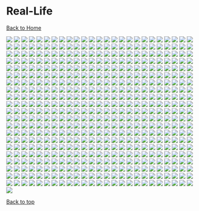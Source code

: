 # Real-Life

[Back to Home](https://github.com/RickyFoots/Wallpapers/tree/main)

</h1>

<img src="https://github.com/RickyFoots/Wallpapers/blob/main/Collection/Real Life/0003adef2077d0934e691e48482106df.jpg">

<img src="https://github.com/RickyFoots/Wallpapers/blob/main/Collection/Real Life/0047.jpg">

<img src="https://github.com/RickyFoots/Wallpapers/blob/main/Collection/Real Life/0054.jpg">

<img src="https://github.com/RickyFoots/Wallpapers/blob/main/Collection/Real Life/0e3625e5d5bde6b6121d4fde3965296f.jpg">

<img src="https://github.com/RickyFoots/Wallpapers/blob/main/Collection/Real Life/15.png">

<img src="https://github.com/RickyFoots/Wallpapers/blob/main/Collection/Real Life/1574706824146.jpg">

<img src="https://github.com/RickyFoots/Wallpapers/blob/main/Collection/Real Life/1645122906849.jpg">

<img src="https://github.com/RickyFoots/Wallpapers/blob/main/Collection/Real Life/1657806675179.jpg">

<img src="https://github.com/RickyFoots/Wallpapers/blob/main/Collection/Real Life/1661966120231932.jpg">

<img src="https://github.com/RickyFoots/Wallpapers/blob/main/Collection/Real Life/1683408835959986.jpg">

<img src="https://github.com/RickyFoots/Wallpapers/blob/main/Collection/Real Life/1684816030898805.jpg">

<img src="https://github.com/RickyFoots/Wallpapers/blob/main/Collection/Real Life/175fe5597b12c33ba7c9864404772bbd.jpg">

<img src="https://github.com/RickyFoots/Wallpapers/blob/main/Collection/Real Life/1H.jpg">

<img src="https://github.com/RickyFoots/Wallpapers/blob/main/Collection/Real Life/1jznxzg7jaw81.jpg">

<img src="https://github.com/RickyFoots/Wallpapers/blob/main/Collection/Real Life/2 - DEl93OU.jpg">

<img src="https://github.com/RickyFoots/Wallpapers/blob/main/Collection/Real Life/2.jpg">

<img src="https://github.com/RickyFoots/Wallpapers/blob/main/Collection/Real Life/20220519_140541.jpg">

<img src="https://github.com/RickyFoots/Wallpapers/blob/main/Collection/Real Life/2023-03-07_00.png">

<img src="https://github.com/RickyFoots/Wallpapers/blob/main/Collection/Real Life/20230511_1827_Photography (1).jpg">

<img src="https://github.com/RickyFoots/Wallpapers/blob/main/Collection/Real Life/20230511_1827_Photography (2).jpg">

<img src="https://github.com/RickyFoots/Wallpapers/blob/main/Collection/Real Life/20230511_1827_Photography.jpg">

<img src="https://github.com/RickyFoots/Wallpapers/blob/main/Collection/Real Life/27r8pdbrev0a1.png">

<img src="https://github.com/RickyFoots/Wallpapers/blob/main/Collection/Real Life/2911555.png">

<img src="https://github.com/RickyFoots/Wallpapers/blob/main/Collection/Real Life/29222227855_51f0ee1091_k.jpg">

<img src="https://github.com/RickyFoots/Wallpapers/blob/main/Collection/Real Life/3 - DhGgOp7.jpg">

<img src="https://github.com/RickyFoots/Wallpapers/blob/main/Collection/Real Life/3.jpg">

<img src="https://github.com/RickyFoots/Wallpapers/blob/main/Collection/Real Life/3096067.jpg">

<img src="https://github.com/RickyFoots/Wallpapers/blob/main/Collection/Real Life/4 - b24Q8oE.jpg">

<img src="https://github.com/RickyFoots/Wallpapers/blob/main/Collection/Real Life/4.jpg">

<img src="https://github.com/RickyFoots/Wallpapers/blob/main/Collection/Real Life/5 - uCrGTLP.jpg">

<img src="https://github.com/RickyFoots/Wallpapers/blob/main/Collection/Real Life/5.jpg">

<img src="https://github.com/RickyFoots/Wallpapers/blob/main/Collection/Real Life/6 - Y7rYZHm.jpg">

<img src="https://github.com/RickyFoots/Wallpapers/blob/main/Collection/Real Life/6.jpg">

<img src="https://github.com/RickyFoots/Wallpapers/blob/main/Collection/Real Life/651c1a6.jpg">

<img src="https://github.com/RickyFoots/Wallpapers/blob/main/Collection/Real Life/7 - uieCiSk.jpg">

<img src="https://github.com/RickyFoots/Wallpapers/blob/main/Collection/Real Life/79e2636d1d332ab50d4316ce31d7df4b.jpg">

<img src="https://github.com/RickyFoots/Wallpapers/blob/main/Collection/Real Life/85cd66f9f22aa437d1cbed98f661d0cc.jpg">

<img src="https://github.com/RickyFoots/Wallpapers/blob/main/Collection/Real Life/9 - Ua3eIkp.jpg">

<img src="https://github.com/RickyFoots/Wallpapers/blob/main/Collection/Real Life/91bafa0.jpg">

<img src="https://github.com/RickyFoots/Wallpapers/blob/main/Collection/Real Life/94SjZ0A.jpeg">

<img src="https://github.com/RickyFoots/Wallpapers/blob/main/Collection/Real Life/97h72d081th81.jpg">

<img src="https://github.com/RickyFoots/Wallpapers/blob/main/Collection/Real Life/BloomingTreeFlowers.jpg">

<img src="https://github.com/RickyFoots/Wallpapers/blob/main/Collection/Real Life/BrooklynBridge.jpg">

<img src="https://github.com/RickyFoots/Wallpapers/blob/main/Collection/Real Life/Cold Red22123_rectangle.jpg">

<img src="https://github.com/RickyFoots/Wallpapers/blob/main/Collection/Real Life/D9xlw7UxTBqQw5sLf8cJ_reef insp-72.jpg">

<img src="https://github.com/RickyFoots/Wallpapers/blob/main/Collection/Real Life/Deer.jpg">

<img src="https://github.com/RickyFoots/Wallpapers/blob/main/Collection/Real Life/FFW5bbwaAAYexpT.png">

<img src="https://github.com/RickyFoots/Wallpapers/blob/main/Collection/Real Life/FFW5bbwaIAEOtCp.png">

<img src="https://github.com/RickyFoots/Wallpapers/blob/main/Collection/Real Life/Fall Wallpaper Black And White.jpg">

<img src="https://github.com/RickyFoots/Wallpapers/blob/main/Collection/Real Life/Get8WQn.jpeg">

<img src="https://github.com/RickyFoots/Wallpapers/blob/main/Collection/Real Life/GloomyWoods.jpg">

<img src="https://github.com/RickyFoots/Wallpapers/blob/main/Collection/Real Life/GoldenGate.jpg">

<img src="https://github.com/RickyFoots/Wallpapers/blob/main/Collection/Real Life/GreenStreets.jpg">

<img src="https://github.com/RickyFoots/Wallpapers/blob/main/Collection/Real Life/Green_Energy.jpg">

<img src="https://github.com/RickyFoots/Wallpapers/blob/main/Collection/Real Life/IMG_1884.jpg">

<img src="https://github.com/RickyFoots/Wallpapers/blob/main/Collection/Real Life/IMG_20210318_132240.jpg">

<img src="https://github.com/RickyFoots/Wallpapers/blob/main/Collection/Real Life/IMG_20221019_063833_394.jpg">

<img src="https://github.com/RickyFoots/Wallpapers/blob/main/Collection/Real Life/ImperialFlowers.jpg">

<img src="https://github.com/RickyFoots/Wallpapers/blob/main/Collection/Real Life/JapaneseStreetView.jpg">

<img src="https://github.com/RickyFoots/Wallpapers/blob/main/Collection/Real Life/Lnka4.jpg">

<img src="https://github.com/RickyFoots/Wallpapers/blob/main/Collection/Real Life/MacroOnBlue.jpg">

<img src="https://github.com/RickyFoots/Wallpapers/blob/main/Collection/Real Life/Midmorning Stadium.jpg">

<img src="https://github.com/RickyFoots/Wallpapers/blob/main/Collection/Real Life/MoarBeach.jpg">

<img src="https://github.com/RickyFoots/Wallpapers/blob/main/Collection/Real Life/MountainDark.jpg">

<img src="https://github.com/RickyFoots/Wallpapers/blob/main/Collection/Real Life/NewYork.jpg">

<img src="https://github.com/RickyFoots/Wallpapers/blob/main/Collection/Real Life/New_York.jpg">

<img src="https://github.com/RickyFoots/Wallpapers/blob/main/Collection/Real Life/Spring.jpg">

<img src="https://github.com/RickyFoots/Wallpapers/blob/main/Collection/Real Life/Sprouting_Leaves.jpg">

<img src="https://github.com/RickyFoots/Wallpapers/blob/main/Collection/Real Life/Stones.jpg">

<img src="https://github.com/RickyFoots/Wallpapers/blob/main/Collection/Real Life/WarmCityscape.png">

<img src="https://github.com/RickyFoots/Wallpapers/blob/main/Collection/Real Life/Widgets_pt._1_1.png">

<img src="https://github.com/RickyFoots/Wallpapers/blob/main/Collection/Real Life/Xero1.jpg">

<img src="https://github.com/RickyFoots/Wallpapers/blob/main/Collection/Real Life/a.jpg">

<img src="https://github.com/RickyFoots/Wallpapers/blob/main/Collection/Real Life/a3beskyzmbr81.jpeg">

<img src="https://github.com/RickyFoots/Wallpapers/blob/main/Collection/Real Life/a6b280e04110f46b282e81d442c83620.jpg">

<img src="https://github.com/RickyFoots/Wallpapers/blob/main/Collection/Real Life/aaron-alvarado-OZSNnAU5RPk-unsplash.jpg">

<img src="https://github.com/RickyFoots/Wallpapers/blob/main/Collection/Real Life/adrian-regeci-LR5-H-gLAhE-unsplash.jpg">

<img src="https://github.com/RickyFoots/Wallpapers/blob/main/Collection/Real Life/aesthetic-moon-wallpaper-desktop.jpg">

<img src="https://github.com/RickyFoots/Wallpapers/blob/main/Collection/Real Life/ales-krivec-3sBnJqI8LXo-unsplash.jpg">

<img src="https://github.com/RickyFoots/Wallpapers/blob/main/Collection/Real Life/alex-bierwagen-Uuz7yti7SQA-unsplash.jpg">

<img src="https://github.com/RickyFoots/Wallpapers/blob/main/Collection/Real Life/alex-blajan-Yeg0Od9_69I-unsplash.jpg">

<img src="https://github.com/RickyFoots/Wallpapers/blob/main/Collection/Real Life/alexander-montes-Qv79akqGQt0-unsplash.jpg">

<img src="https://github.com/RickyFoots/Wallpapers/blob/main/Collection/Real Life/alexander-montes-Uj-_XNXk210-unsplash.jpg">

<img src="https://github.com/RickyFoots/Wallpapers/blob/main/Collection/Real Life/alexander-shatov-PHH_0uw9-Qw-unsplash.jpg">

<img src="https://github.com/RickyFoots/Wallpapers/blob/main/Collection/Real Life/ameen-fahmy-mXpTl4jNKiA-unsplash.jpg">

<img src="https://github.com/RickyFoots/Wallpapers/blob/main/Collection/Real Life/andrea-ferrario-3BfFa7rwqwM-unsplash.jpg">

<img src="https://github.com/RickyFoots/Wallpapers/blob/main/Collection/Real Life/andrea-tummons-1wrjYqLqn8c-unsplash.jpg">

<img src="https://github.com/RickyFoots/Wallpapers/blob/main/Collection/Real Life/andrea-tummons-oPW-njJj1oM-unsplash.jpg">

<img src="https://github.com/RickyFoots/Wallpapers/blob/main/Collection/Real Life/andrew-schultz-EAlbsTo6nuQ-unsplash.jpg">

<img src="https://github.com/RickyFoots/Wallpapers/blob/main/Collection/Real Life/andrey-konstantinov-drir5tDCWF4-unsplash.jpg">

<img src="https://github.com/RickyFoots/Wallpapers/blob/main/Collection/Real Life/anita-austvika-79pflgKIXhE-unsplash.jpg">

<img src="https://github.com/RickyFoots/Wallpapers/blob/main/Collection/Real Life/anna-kovalova-OEyw-6ZDR-U-unsplash.jpg">

<img src="https://github.com/RickyFoots/Wallpapers/blob/main/Collection/Real Life/annie-spratt-5KNecHxjTnI-unsplash.jpg">

<img src="https://github.com/RickyFoots/Wallpapers/blob/main/Collection/Real Life/annie-spratt-J4gm_1GKfAA-unsplash.jpg">

<img src="https://github.com/RickyFoots/Wallpapers/blob/main/Collection/Real Life/annie-spratt-KQ6sO8m1ZDE-unsplash.jpg">

<img src="https://github.com/RickyFoots/Wallpapers/blob/main/Collection/Real Life/annie-spratt-RULfLQOf5xU-unsplash.jpg">

<img src="https://github.com/RickyFoots/Wallpapers/blob/main/Collection/Real Life/annie-spratt-V5bwp9IJrCI-unsplash.jpg">

<img src="https://github.com/RickyFoots/Wallpapers/blob/main/Collection/Real Life/annie-spratt-X93dIa5APEI-unsplash.jpg">

<img src="https://github.com/RickyFoots/Wallpapers/blob/main/Collection/Real Life/annie-spratt-c4zairjiKSs-unsplash.jpg">

<img src="https://github.com/RickyFoots/Wallpapers/blob/main/Collection/Real Life/annie-spratt-gBj3ALJ2uUE-unsplash.jpg">

<img src="https://github.com/RickyFoots/Wallpapers/blob/main/Collection/Real Life/annie-spratt-hEDwwsfES2w-unsplash.jpg">

<img src="https://github.com/RickyFoots/Wallpapers/blob/main/Collection/Real Life/annie-spratt-r9eIL7jtenc-unsplash.jpg">

<img src="https://github.com/RickyFoots/Wallpapers/blob/main/Collection/Real Life/annie-spratt-tODXQIEAh9M-unsplash.jpg">

<img src="https://github.com/RickyFoots/Wallpapers/blob/main/Collection/Real Life/annie-spratt-x8R2oSWZRSE-unsplash.jpg">

<img src="https://github.com/RickyFoots/Wallpapers/blob/main/Collection/Real Life/architecture-upwards.jpg">

<img src="https://github.com/RickyFoots/Wallpapers/blob/main/Collection/Real Life/archlabs.jpg">

<img src="https://github.com/RickyFoots/Wallpapers/blob/main/Collection/Real Life/ashwini-chaudhary-monty-RyxqtBCH7NU-unsplash.jpg">

<img src="https://github.com/RickyFoots/Wallpapers/blob/main/Collection/Real Life/ashwini-chaudhary-monty-dAvJGJ54g5s-unsplash.jpg">

<img src="https://github.com/RickyFoots/Wallpapers/blob/main/Collection/Real Life/atanas-tsvetkov-9UZAgReiE0Y-unsplash.jpg">

<img src="https://github.com/RickyFoots/Wallpapers/blob/main/Collection/Real Life/b9ecf7d2ca5e96a5b63cfaacd54fa3d6.jpg">

<img src="https://github.com/RickyFoots/Wallpapers/blob/main/Collection/Real Life/background-flower.png">

<img src="https://github.com/RickyFoots/Wallpapers/blob/main/Collection/Real Life/bady-abbas-XAkPN7aEGJM-unsplash.jpg">

<img src="https://github.com/RickyFoots/Wallpapers/blob/main/Collection/Real Life/basil-lade-tDwc_wK57Pk-unsplash.jpg">

<img src="https://github.com/RickyFoots/Wallpapers/blob/main/Collection/Real Life/bat-swarm.jpg">

<img src="https://github.com/RickyFoots/Wallpapers/blob/main/Collection/Real Life/beach-seagul.jpg">

<img src="https://github.com/RickyFoots/Wallpapers/blob/main/Collection/Real Life/beach.jpg">

<img src="https://github.com/RickyFoots/Wallpapers/blob/main/Collection/Real Life/beach_landscape.png">

<img src="https://github.com/RickyFoots/Wallpapers/blob/main/Collection/Real Life/berries.jpg">

<img src="https://github.com/RickyFoots/Wallpapers/blob/main/Collection/Real Life/bike-in-eurpoe.jpg">

<img src="https://github.com/RickyFoots/Wallpapers/blob/main/Collection/Real Life/black_and_white_hill_julia_craice.jpg">

<img src="https://github.com/RickyFoots/Wallpapers/blob/main/Collection/Real Life/black_mountain_ivana_cajina.jpg">

<img src="https://github.com/RickyFoots/Wallpapers/blob/main/Collection/Real Life/blake-verdoorn-NXciM5wByZg-unsplash.jpg">

<img src="https://github.com/RickyFoots/Wallpapers/blob/main/Collection/Real Life/blue-river.png">

<img src="https://github.com/RickyFoots/Wallpapers/blob/main/Collection/Real Life/bluemtn_01_d.jpg">

<img src="https://github.com/RickyFoots/Wallpapers/blob/main/Collection/Real Life/boats_nyhavn_denmark_john_towner.jpg">

<img src="https://github.com/RickyFoots/Wallpapers/blob/main/Collection/Real Life/boris-m-UAzycY5r2-c-unsplash.jpg">

<img src="https://github.com/RickyFoots/Wallpapers/blob/main/Collection/Real Life/bottomless.jpg">

<img src="https://github.com/RickyFoots/Wallpapers/blob/main/Collection/Real Life/bouquet.jpg">

<img src="https://github.com/RickyFoots/Wallpapers/blob/main/Collection/Real Life/brian-patrick-tagalog-_8hGFBxWD0A-unsplash.jpg">

<img src="https://github.com/RickyFoots/Wallpapers/blob/main/Collection/Real Life/bridge_stream_cascade_384024_3840x2160.jpg">

<img src="https://github.com/RickyFoots/Wallpapers/blob/main/Collection/Real Life/buildings_terrance_raper.jpg">

<img src="https://github.com/RickyFoots/Wallpapers/blob/main/Collection/Real Life/bulbs.jpg">

<img src="https://github.com/RickyFoots/Wallpapers/blob/main/Collection/Real Life/burnt-clouds.png">

<img src="https://github.com/RickyFoots/Wallpapers/blob/main/Collection/Real Life/c994e791fff1d842f0090d57ce927b24.jpg">

<img src="https://github.com/RickyFoots/Wallpapers/blob/main/Collection/Real Life/cameron-foth-xU5Sr5Vs6ak-unsplash.jpg">

<img src="https://github.com/RickyFoots/Wallpapers/blob/main/Collection/Real Life/camille-orgel-LFUENr5bh1A-unsplash.jpg">

<img src="https://github.com/RickyFoots/Wallpapers/blob/main/Collection/Real Life/canazei_granite_ridges.jpg">

<img src="https://github.com/RickyFoots/Wallpapers/blob/main/Collection/Real Life/canyon.png">

<img src="https://github.com/RickyFoots/Wallpapers/blob/main/Collection/Real Life/carmine-de-fazio-3ytjETpQMNY-unsplash.jpg">

<img src="https://github.com/RickyFoots/Wallpapers/blob/main/Collection/Real Life/cascading-fog.jpg">

<img src="https://github.com/RickyFoots/Wallpapers/blob/main/Collection/Real Life/caseen-kyle-registos-JOTO7YjLiO0-unsplash.jpg">

<img src="https://github.com/RickyFoots/Wallpapers/blob/main/Collection/Real Life/castle-perspective.png">

<img src="https://github.com/RickyFoots/Wallpapers/blob/main/Collection/Real Life/cat-in-box.jpg">

<img src="https://github.com/RickyFoots/Wallpapers/blob/main/Collection/Real Life/catalin-sandru-Amn5SmeO-uA-unsplash.jpg">

<img src="https://github.com/RickyFoots/Wallpapers/blob/main/Collection/Real Life/cesira-alvarado-SsgCQtKs8lY-unsplash.jpg">

<img src="https://github.com/RickyFoots/Wallpapers/blob/main/Collection/Real Life/checkered-building.jpg">

<img src="https://github.com/RickyFoots/Wallpapers/blob/main/Collection/Real Life/cherry-blossom-white.jpg">

<img src="https://github.com/RickyFoots/Wallpapers/blob/main/Collection/Real Life/cherry-blue.jpg">

<img src="https://github.com/RickyFoots/Wallpapers/blob/main/Collection/Real Life/city-at-night.jpg">

<img src="https://github.com/RickyFoots/Wallpapers/blob/main/Collection/Real Life/city.jpg">

<img src="https://github.com/RickyFoots/Wallpapers/blob/main/Collection/Real Life/city_rocks_mountains_134667_1920x1080.jpg">

<img src="https://github.com/RickyFoots/Wallpapers/blob/main/Collection/Real Life/city_scape.jpg">

<img src="https://github.com/RickyFoots/Wallpapers/blob/main/Collection/Real Life/citylights.jpg">

<img src="https://github.com/RickyFoots/Wallpapers/blob/main/Collection/Real Life/claire-brear-3KNUXqMgr4c-unsplash.jpg">

<img src="https://github.com/RickyFoots/Wallpapers/blob/main/Collection/Real Life/clay-banks-0hG9jeO74-w-unsplash.jpg">

<img src="https://github.com/RickyFoots/Wallpapers/blob/main/Collection/Real Life/clay-banks-u27Rrbs9Dwc-unsplash.jpg">

<img src="https://github.com/RickyFoots/Wallpapers/blob/main/Collection/Real Life/cliffside.png">

<img src="https://github.com/RickyFoots/Wallpapers/blob/main/Collection/Real Life/cloudy.jpg">

<img src="https://github.com/RickyFoots/Wallpapers/blob/main/Collection/Real Life/cody-gallo-yRQ-7fCJgWI-unsplash.jpg">

<img src="https://github.com/RickyFoots/Wallpapers/blob/main/Collection/Real Life/colin-cypher-2DvgHY6Dros-unsplash.jpg">

<img src="https://github.com/RickyFoots/Wallpapers/blob/main/Collection/Real Life/colourful-place.jpg">

<img src="https://github.com/RickyFoots/Wallpapers/blob/main/Collection/Real Life/cotton-candy-clouds.jpg">

<img src="https://github.com/RickyFoots/Wallpapers/blob/main/Collection/Real Life/d8342a979229ba44152b47cce59ccda4.jpg">

<img src="https://github.com/RickyFoots/Wallpapers/blob/main/Collection/Real Life/daisy2.jpg">

<img src="https://github.com/RickyFoots/Wallpapers/blob/main/Collection/Real Life/daniel-plan-Vw6PwmjrtiE-unsplash.jpg">

<img src="https://github.com/RickyFoots/Wallpapers/blob/main/Collection/Real Life/daniel-svoboda-Oru9FY1X7eg-unsplash.jpg">

<img src="https://github.com/RickyFoots/Wallpapers/blob/main/Collection/Real Life/dark-city.png">

<img src="https://github.com/RickyFoots/Wallpapers/blob/main/Collection/Real Life/dark-muted-bush-green-pastel.jpg">

<img src="https://github.com/RickyFoots/Wallpapers/blob/main/Collection/Real Life/dark-wall-empty-room-with-plants-floor-3d-rendering.jpg">

<img src="https://github.com/RickyFoots/Wallpapers/blob/main/Collection/Real Life/dawid-zawila-duADlJvRI7Y-unsplash.jpg">

<img src="https://github.com/RickyFoots/Wallpapers/blob/main/Collection/Real Life/death_valley_jeremy_bishop.jpg">

<img src="https://github.com/RickyFoots/Wallpapers/blob/main/Collection/Real Life/denny-muller-zgrakjjOfGk-unsplash.jpg">

<img src="https://github.com/RickyFoots/Wallpapers/blob/main/Collection/Real Life/derek-story-arxL6nIJ7_A-unsplash.jpg">

<img src="https://github.com/RickyFoots/Wallpapers/blob/main/Collection/Real Life/dorian-przystalski-UDy3uvI5DaI-unsplash.jpg">

<img src="https://github.com/RickyFoots/Wallpapers/blob/main/Collection/Real Life/download.png">

<img src="https://github.com/RickyFoots/Wallpapers/blob/main/Collection/Real Life/download_1.png">

<img src="https://github.com/RickyFoots/Wallpapers/blob/main/Collection/Real Life/emma-steinhobel-uYyK5wQwvS8-unsplash.jpg">

<img src="https://github.com/RickyFoots/Wallpapers/blob/main/Collection/Real Life/empty-living-room-with-blue-sofa-plants-table-empty-white-wall-background-3d-rendering.jpg">

<img src="https://github.com/RickyFoots/Wallpapers/blob/main/Collection/Real Life/emre-EfyQXFzu8Nw-unsplash.jpg">

<img src="https://github.com/RickyFoots/Wallpapers/blob/main/Collection/Real Life/english-taxi.jpg">

<img src="https://github.com/RickyFoots/Wallpapers/blob/main/Collection/Real Life/eos-mimo.jpg">

<img src="https://github.com/RickyFoots/Wallpapers/blob/main/Collection/Real Life/erwan-hesry-1bnBaJ3iBTg-unsplash.jpg">

<img src="https://github.com/RickyFoots/Wallpapers/blob/main/Collection/Real Life/erwan-hesry-3YG0XUoK9Hg-unsplash.jpg">

<img src="https://github.com/RickyFoots/Wallpapers/blob/main/Collection/Real Life/erwan-hesry-KjKrSyvQuBE-unsplash.jpg">

<img src="https://github.com/RickyFoots/Wallpapers/blob/main/Collection/Real Life/erwan-hesry-SeT4jO19Y6E-unsplash.jpg">

<img src="https://github.com/RickyFoots/Wallpapers/blob/main/Collection/Real Life/erwan-hesry-WIdhyut3bp4-unsplash.jpg">

<img src="https://github.com/RickyFoots/Wallpapers/blob/main/Collection/Real Life/erwan-hesry-a8BgHxXpFpI-unsplash.jpg">

<img src="https://github.com/RickyFoots/Wallpapers/blob/main/Collection/Real Life/erwan-hesry-aCtpKD75QIY-unsplash.jpg">

<img src="https://github.com/RickyFoots/Wallpapers/blob/main/Collection/Real Life/erwan-hesry-g7xx-luCBdA-unsplash.jpg">

<img src="https://github.com/RickyFoots/Wallpapers/blob/main/Collection/Real Life/evening-sky.png">

<img src="https://github.com/RickyFoots/Wallpapers/blob/main/Collection/Real Life/everforest-fog-2.jpg">

<img src="https://github.com/RickyFoots/Wallpapers/blob/main/Collection/Real Life/everforest_mountain_range.jpeg">

<img src="https://github.com/RickyFoots/Wallpapers/blob/main/Collection/Real Life/extra-10.png">

<img src="https://github.com/RickyFoots/Wallpapers/blob/main/Collection/Real Life/extra-11.jpg">

<img src="https://github.com/RickyFoots/Wallpapers/blob/main/Collection/Real Life/extra-12.jpg">

<img src="https://github.com/RickyFoots/Wallpapers/blob/main/Collection/Real Life/f61e94638101b3a1c6725be188e7a737.jpg">

<img src="https://github.com/RickyFoots/Wallpapers/blob/main/Collection/Real Life/fRnEbnc.jpeg">

<img src="https://github.com/RickyFoots/Wallpapers/blob/main/Collection/Real Life/fabrizio-conti-T6OZ_Mf1fHQ-unsplash.jpg">

<img src="https://github.com/RickyFoots/Wallpapers/blob/main/Collection/Real Life/fabrizio-conti.jpg">

<img src="https://github.com/RickyFoots/Wallpapers/blob/main/Collection/Real Life/faded-mountains.jpg">

<img src="https://github.com/RickyFoots/Wallpapers/blob/main/Collection/Real Life/federico-di-dio-photography-EiFLZuM2Quw-unsplash.jpg">

<img src="https://github.com/RickyFoots/Wallpapers/blob/main/Collection/Real Life/flamingo_birds_pond.jpg">

<img src="https://github.com/RickyFoots/Wallpapers/blob/main/Collection/Real Life/florian-olivo-61R7g-mXxiM-unsplash.jpg">

<img src="https://github.com/RickyFoots/Wallpapers/blob/main/Collection/Real Life/florian-olivo-EIlYEtih0v8-unsplash.jpg">

<img src="https://github.com/RickyFoots/Wallpapers/blob/main/Collection/Real Life/florian-olivo-Xdtsflkdi0M-unsplash.jpg">

<img src="https://github.com/RickyFoots/Wallpapers/blob/main/Collection/Real Life/florian-olivo-s-nQETq05bE-unsplash.jpg">

<img src="https://github.com/RickyFoots/Wallpapers/blob/main/Collection/Real Life/flower-plant-petal.jpg">

<img src="https://github.com/RickyFoots/Wallpapers/blob/main/Collection/Real Life/flowerarc.jpg">

<img src="https://github.com/RickyFoots/Wallpapers/blob/main/Collection/Real Life/flowers-on-pond.png">

<img src="https://github.com/RickyFoots/Wallpapers/blob/main/Collection/Real Life/flowers.jpg">

<img src="https://github.com/RickyFoots/Wallpapers/blob/main/Collection/Real Life/fog-forest-2.jpg">

<img src="https://github.com/RickyFoots/Wallpapers/blob/main/Collection/Real Life/fog-forest.png">

<img src="https://github.com/RickyFoots/Wallpapers/blob/main/Collection/Real Life/fog-sea.jpg">

<img src="https://github.com/RickyFoots/Wallpapers/blob/main/Collection/Real Life/fog_on_mountain.jpg">

<img src="https://github.com/RickyFoots/Wallpapers/blob/main/Collection/Real Life/fog_yosemite_valley_john_towner.jpg">

<img src="https://github.com/RickyFoots/Wallpapers/blob/main/Collection/Real Life/foggy-forest-01-everforest.jpg">

<img src="https://github.com/RickyFoots/Wallpapers/blob/main/Collection/Real Life/forest-moss.jpg">

<img src="https://github.com/RickyFoots/Wallpapers/blob/main/Collection/Real Life/forest-river-misty.jpg">

<img src="https://github.com/RickyFoots/Wallpapers/blob/main/Collection/Real Life/forest-under-clouds-1287075.jpg">

<img src="https://github.com/RickyFoots/Wallpapers/blob/main/Collection/Real Life/forest-valley-mountains.png">

<img src="https://github.com/RickyFoots/Wallpapers/blob/main/Collection/Real Life/forrest-cavale-qfmd9bu7IgA-unsplash.jpg">

<img src="https://github.com/RickyFoots/Wallpapers/blob/main/Collection/Real Life/fr4zfpfi0vc91.jpg">

<img src="https://github.com/RickyFoots/Wallpapers/blob/main/Collection/Real Life/frances-gunn-8BmNurlVR6M-unsplash.jpg">

<img src="https://github.com/RickyFoots/Wallpapers/blob/main/Collection/Real Life/francisco-moreno-Yp8s2MLTGJE-unsplash.jpg">

<img src="https://github.com/RickyFoots/Wallpapers/blob/main/Collection/Real Life/frozen-waterfall.jpg">

<img src="https://github.com/RickyFoots/Wallpapers/blob/main/Collection/Real Life/gas-station-dream.jpg">

<img src="https://github.com/RickyFoots/Wallpapers/blob/main/Collection/Real Life/gilberto-olimpio-Hfh8viYL9kA-unsplash.jpg">

<img src="https://github.com/RickyFoots/Wallpapers/blob/main/Collection/Real Life/giuseppe-doto-mFK2hnYFvVQ-unsplash.jpg">

<img src="https://github.com/RickyFoots/Wallpapers/blob/main/Collection/Real Life/glacier_kilimanjaro_hu_chen.jpg">

<img src="https://github.com/RickyFoots/Wallpapers/blob/main/Collection/Real Life/golden-gorge.jpg">

<img src="https://github.com/RickyFoots/Wallpapers/blob/main/Collection/Real Life/goofyplants.png">

<img src="https://github.com/RickyFoots/Wallpapers/blob/main/Collection/Real Life/gray-horizon.jpg">

<img src="https://github.com/RickyFoots/Wallpapers/blob/main/Collection/Real Life/gruvbord.jpg">

<img src="https://github.com/RickyFoots/Wallpapers/blob/main/Collection/Real Life/gruvbox-overgrowth.jpg">

<img src="https://github.com/RickyFoots/Wallpapers/blob/main/Collection/Real Life/h9xl47mbld851.png">

<img src="https://github.com/RickyFoots/Wallpapers/blob/main/Collection/Real Life/half_dome_yosemite_national_park_elle_zhu.jpg">

<img src="https://github.com/RickyFoots/Wallpapers/blob/main/Collection/Real Life/harry-singh-qBaZ0nmS2zY-unsplash.jpg">

<img src="https://github.com/RickyFoots/Wallpapers/blob/main/Collection/Real Life/home-in-the-woods.jpg">

<img src="https://github.com/RickyFoots/Wallpapers/blob/main/Collection/Real Life/house-in-forest.png">

<img src="https://github.com/RickyFoots/Wallpapers/blob/main/Collection/Real Life/house.jpg">

<img src="https://github.com/RickyFoots/Wallpapers/blob/main/Collection/Real Life/hunter-so-aPSa8EXX6L8-unsplash.jpg">

<img src="https://github.com/RickyFoots/Wallpapers/blob/main/Collection/Real Life/huskvarna-sweden.jpg">

<img src="https://github.com/RickyFoots/Wallpapers/blob/main/Collection/Real Life/ian-valerio-pPlJrcLvPvw-unsplash.jpg">

<img src="https://github.com/RickyFoots/Wallpapers/blob/main/Collection/Real Life/ice.jpg">

<img src="https://github.com/RickyFoots/Wallpapers/blob/main/Collection/Real Life/ign_blue.png">

<img src="https://github.com/RickyFoots/Wallpapers/blob/main/Collection/Real Life/ign_car.png">

<img src="https://github.com/RickyFoots/Wallpapers/blob/main/Collection/Real Life/ign_daisy2.png">

<img src="https://github.com/RickyFoots/Wallpapers/blob/main/Collection/Real Life/ign_roses.png">

<img src="https://github.com/RickyFoots/Wallpapers/blob/main/Collection/Real Life/inga-shcheglova-CIZvO8VpGFo-unsplash.jpg">

<img src="https://github.com/RickyFoots/Wallpapers/blob/main/Collection/Real Life/irina-iriser.png">

<img src="https://github.com/RickyFoots/Wallpapers/blob/main/Collection/Real Life/ix4i6vjcsok91.png">

<img src="https://github.com/RickyFoots/Wallpapers/blob/main/Collection/Real Life/jake-nebov-oTPtkma3bjw-unsplash.jpg">

<img src="https://github.com/RickyFoots/Wallpapers/blob/main/Collection/Real Life/james-lee-gXrjjUlILAY-unsplash.jpg">

<img src="https://github.com/RickyFoots/Wallpapers/blob/main/Collection/Real Life/janmayen2.jpg">

<img src="https://github.com/RickyFoots/Wallpapers/blob/main/Collection/Real Life/jennifer-chen-444045.jpg">

<img src="https://github.com/RickyFoots/Wallpapers/blob/main/Collection/Real Life/jessi-pena-bXD1LRIDKYQ-unsplash.jpg">

<img src="https://github.com/RickyFoots/Wallpapers/blob/main/Collection/Real Life/jez-timms-7bVMdNYzH_8-unsplash.jpg">

<img src="https://github.com/RickyFoots/Wallpapers/blob/main/Collection/Real Life/joey-huang-VzIKITZA-N0-unsplash.jpg">

<img src="https://github.com/RickyFoots/Wallpapers/blob/main/Collection/Real Life/jose-murillo-7x4dOkulU9E-unsplash.jpg">

<img src="https://github.com/RickyFoots/Wallpapers/blob/main/Collection/Real Life/joshua_tree_california_alex_kramar.jpg">

<img src="https://github.com/RickyFoots/Wallpapers/blob/main/Collection/Real Life/jungle_setting.jpg">

<img src="https://github.com/RickyFoots/Wallpapers/blob/main/Collection/Real Life/k7epw1.jpg">

<img src="https://github.com/RickyFoots/Wallpapers/blob/main/Collection/Real Life/kal-visuals-a-G0Ma--qbc-unsplash.jpg">

<img src="https://github.com/RickyFoots/Wallpapers/blob/main/Collection/Real Life/kal-visuals-bzfxu1sIlPc-unsplash.jpg">

<img src="https://github.com/RickyFoots/Wallpapers/blob/main/Collection/Real Life/karina-skrypnik--EQ8L9lY50A-unsplash.jpg">

<img src="https://github.com/RickyFoots/Wallpapers/blob/main/Collection/Real Life/karsten-wurth-7BjhtdogU3A-unsplash.jpg">

<img src="https://github.com/RickyFoots/Wallpapers/blob/main/Collection/Real Life/karsten-wurth-aZgDHvn6fK8-unsplash.jpg">

<img src="https://github.com/RickyFoots/Wallpapers/blob/main/Collection/Real Life/karsten-wurth-b_8eErngWm4-unsplash.jpg">

<img src="https://github.com/RickyFoots/Wallpapers/blob/main/Collection/Real Life/kevin-laminto-B2dBrvXZWfk-unsplash.jpg">

<img src="https://github.com/RickyFoots/Wallpapers/blob/main/Collection/Real Life/kevin-wolf-BJyjgEdNTPs-unsplash.jpg">

<img src="https://github.com/RickyFoots/Wallpapers/blob/main/Collection/Real Life/khusna-faiq-XcK3gINysWk-unsplash.jpg">

<img src="https://github.com/RickyFoots/Wallpapers/blob/main/Collection/Real Life/kien-do-uUVkzxDR1D0-unsplash.jpg">

<img src="https://github.com/RickyFoots/Wallpapers/blob/main/Collection/Real Life/klim-musalimov-5kjxC9SiwH8-unsplash.jpg">

<img src="https://github.com/RickyFoots/Wallpapers/blob/main/Collection/Real Life/klim-musalimov-QvEG1o0YmsA-unsplash.jpg">

<img src="https://github.com/RickyFoots/Wallpapers/blob/main/Collection/Real Life/kym-mackinnon-KrrVNx8R640-unsplash.jpg">

<img src="https://github.com/RickyFoots/Wallpapers/blob/main/Collection/Real Life/kyoto_streets.png">

<img src="https://github.com/RickyFoots/Wallpapers/blob/main/Collection/Real Life/lake.png">

<img src="https://github.com/RickyFoots/Wallpapers/blob/main/Collection/Real Life/lantern-woods.jpg">

<img src="https://github.com/RickyFoots/Wallpapers/blob/main/Collection/Real Life/latte-art-1.jpg">

<img src="https://github.com/RickyFoots/Wallpapers/blob/main/Collection/Real Life/latte-art-2.jpg">

<img src="https://github.com/RickyFoots/Wallpapers/blob/main/Collection/Real Life/lava_snow_cliff.jpg">

<img src="https://github.com/RickyFoots/Wallpapers/blob/main/Collection/Real Life/le-tan-xKxB_8qXDkk-unsplash.jpg">

<img src="https://github.com/RickyFoots/Wallpapers/blob/main/Collection/Real Life/leaves.jpg">

<img src="https://github.com/RickyFoots/Wallpapers/blob/main/Collection/Real Life/leif-niemczik-Gp8R_D5klig-unsplash.jpg">

<img src="https://github.com/RickyFoots/Wallpapers/blob/main/Collection/Real Life/light.jpg">

<img src="https://github.com/RickyFoots/Wallpapers/blob/main/Collection/Real Life/lightblack.png">

<img src="https://github.com/RickyFoots/Wallpapers/blob/main/Collection/Real Life/lkapnzfrvst81.jpg">

<img src="https://github.com/RickyFoots/Wallpapers/blob/main/Collection/Real Life/macaroons.jpg">

<img src="https://github.com/RickyFoots/Wallpapers/blob/main/Collection/Real Life/mahdi-bafande-0Pwzu3Fu0CU-unsplash.jpg">

<img src="https://github.com/RickyFoots/Wallpapers/blob/main/Collection/Real Life/malaya-sadler-AyLE8fGt9_k-unsplash.jpg">

<img src="https://github.com/RickyFoots/Wallpapers/blob/main/Collection/Real Life/marek-piwnicki-WiZOyYqzUss-unsplash.jpg">

<img src="https://github.com/RickyFoots/Wallpapers/blob/main/Collection/Real Life/marek-piwnicki-pRiUWB0YVeQ-unsplash.jpg">

<img src="https://github.com/RickyFoots/Wallpapers/blob/main/Collection/Real Life/marivi-pazos-4kX1uoAAohY-unsplash.jpg">

<img src="https://github.com/RickyFoots/Wallpapers/blob/main/Collection/Real Life/markus-spiske-XQZ76LwmTAE-unsplash.jpg">

<img src="https://github.com/RickyFoots/Wallpapers/blob/main/Collection/Real Life/matador_rocks.jpg">

<img src="https://github.com/RickyFoots/Wallpapers/blob/main/Collection/Real Life/matt-antonioli-LQvkqPoDvAc-unsplash.jpg">

<img src="https://github.com/RickyFoots/Wallpapers/blob/main/Collection/Real Life/maui.jpg">

<img src="https://github.com/RickyFoots/Wallpapers/blob/main/Collection/Real Life/mesa.png">

<img src="https://github.com/RickyFoots/Wallpapers/blob/main/Collection/Real Life/michael-benz-IgWNxx7paz4-unsplash.jpg">

<img src="https://github.com/RickyFoots/Wallpapers/blob/main/Collection/Real Life/michael-bomke-470306.jpg">

<img src="https://github.com/RickyFoots/Wallpapers/blob/main/Collection/Real Life/mist-mountain-1.jpg">

<img src="https://github.com/RickyFoots/Wallpapers/blob/main/Collection/Real Life/mist-mountain-2.png">

<img src="https://github.com/RickyFoots/Wallpapers/blob/main/Collection/Real Life/misty-mountain.jpg">

<img src="https://github.com/RickyFoots/Wallpapers/blob/main/Collection/Real Life/mock-up-living-room-interior-with-armchair-empty-dark-blue-wall-wall-background-3d-rendering.jpg">

<img src="https://github.com/RickyFoots/Wallpapers/blob/main/Collection/Real Life/mono-mountain.jpg">

<img src="https://github.com/RickyFoots/Wallpapers/blob/main/Collection/Real Life/monochrome-clouds.jpg">

<img src="https://github.com/RickyFoots/Wallpapers/blob/main/Collection/Real Life/monochrome-eye-character.png">

<img src="https://github.com/RickyFoots/Wallpapers/blob/main/Collection/Real Life/monochrome-mountain-cloud-moon.jpg">

<img src="https://github.com/RickyFoots/Wallpapers/blob/main/Collection/Real Life/monochrome-mountains-clouds.jpg">

<img src="https://github.com/RickyFoots/Wallpapers/blob/main/Collection/Real Life/mont_des_ranges_saint-colomban-des-villards.jpg">

<img src="https://github.com/RickyFoots/Wallpapers/blob/main/Collection/Real Life/moroco.jpg">

<img src="https://github.com/RickyFoots/Wallpapers/blob/main/Collection/Real Life/moscow-station.jpg">

<img src="https://github.com/RickyFoots/Wallpapers/blob/main/Collection/Real Life/moss.jpg">

<img src="https://github.com/RickyFoots/Wallpapers/blob/main/Collection/Real Life/moss_seattle_wa_robert_haverly.jpg">

<img src="https://github.com/RickyFoots/Wallpapers/blob/main/Collection/Real Life/mossy-stones.jpg">

<img src="https://github.com/RickyFoots/Wallpapers/blob/main/Collection/Real Life/mount_cook_canterbury_jordan_mcgee.jpg">

<img src="https://github.com/RickyFoots/Wallpapers/blob/main/Collection/Real Life/mount_cook_canterbury_kuno_schweizer.jpg">

<img src="https://github.com/RickyFoots/Wallpapers/blob/main/Collection/Real Life/mountain-jaws.jpg">

<img src="https://github.com/RickyFoots/Wallpapers/blob/main/Collection/Real Life/mountain-smoke-1.jpg">

<img src="https://github.com/RickyFoots/Wallpapers/blob/main/Collection/Real Life/mountain.jpeg">

<img src="https://github.com/RickyFoots/Wallpapers/blob/main/Collection/Real Life/mountain.jpg">

<img src="https://github.com/RickyFoots/Wallpapers/blob/main/Collection/Real Life/mountain_scene.jpg">

<img src="https://github.com/RickyFoots/Wallpapers/blob/main/Collection/Real Life/mountain_under_fog_2_decollatura_carmine_de_fazio.jpg">

<img src="https://github.com/RickyFoots/Wallpapers/blob/main/Collection/Real Life/mountains-real.png">

<img src="https://github.com/RickyFoots/Wallpapers/blob/main/Collection/Real Life/mountains.png">

<img src="https://github.com/RickyFoots/Wallpapers/blob/main/Collection/Real Life/mtn.jpg">

<img src="https://github.com/RickyFoots/Wallpapers/blob/main/Collection/Real Life/museums-of-history-new-south-wales-PU40XfvlrEQ-unsplash.jpg">

<img src="https://github.com/RickyFoots/Wallpapers/blob/main/Collection/Real Life/mysterious_light_in_pine_trees_nagy_arnold.jpg">

<img src="https://github.com/RickyFoots/Wallpapers/blob/main/Collection/Real Life/nadiia-ploshchenko-D0AyhLJ0PXU-unsplash.jpg">

<img src="https://github.com/RickyFoots/Wallpapers/blob/main/Collection/Real Life/nathan-anderson-_zHYUQmWrzk-unsplash.jpg">

<img src="https://github.com/RickyFoots/Wallpapers/blob/main/Collection/Real Life/nathan-dumlao-tA90pRfL2gM-unsplash.jpg">

<img src="https://github.com/RickyFoots/Wallpapers/blob/main/Collection/Real Life/nature-1.png">

<img src="https://github.com/RickyFoots/Wallpapers/blob/main/Collection/Real Life/nature-5.jpg">

<img src="https://github.com/RickyFoots/Wallpapers/blob/main/Collection/Real Life/nature-6.jpg">

<img src="https://github.com/RickyFoots/Wallpapers/blob/main/Collection/Real Life/nature.jpg">

<img src="https://github.com/RickyFoots/Wallpapers/blob/main/Collection/Real Life/naveen-prajapat-eQu4HfK53lk-unsplash.jpg">

<img src="https://github.com/RickyFoots/Wallpapers/blob/main/Collection/Real Life/nearmoss.png">

<img src="https://github.com/RickyFoots/Wallpapers/blob/main/Collection/Real Life/nick-nice-gPm8h3DS1s4-unsplash.jpg">

<img src="https://github.com/RickyFoots/Wallpapers/blob/main/Collection/Real Life/nicolas-houdayer--gxb8dbTxPw-unsplash.jpg">

<img src="https://github.com/RickyFoots/Wallpapers/blob/main/Collection/Real Life/night-city.jpg">

<img src="https://github.com/RickyFoots/Wallpapers/blob/main/Collection/Real Life/nikhil-kumar-JdPHvI7VF0o-unsplash.jpg">

<img src="https://github.com/RickyFoots/Wallpapers/blob/main/Collection/Real Life/nitin-mendekar-O4rpVAyAC3w-unsplash.jpg">

<img src="https://github.com/RickyFoots/Wallpapers/blob/main/Collection/Real Life/northern-woods.png">

<img src="https://github.com/RickyFoots/Wallpapers/blob/main/Collection/Real Life/ocean.jpg">

<img src="https://github.com/RickyFoots/Wallpapers/blob/main/Collection/Real Life/ocean_front_1920x1080.png">

<img src="https://github.com/RickyFoots/Wallpapers/blob/main/Collection/Real Life/old-car.png">

<img src="https://github.com/RickyFoots/Wallpapers/blob/main/Collection/Real Life/oleg-larkin-_qOk3NzCc5U-unsplash.jpg">

<img src="https://github.com/RickyFoots/Wallpapers/blob/main/Collection/Real Life/olga-vilkha-7GZ9-QHlaVc-unsplash.jpg">

<img src="https://github.com/RickyFoots/Wallpapers/blob/main/Collection/Real Life/olga-vilkha-uRhOFldnFWg-unsplash.jpg">

<img src="https://github.com/RickyFoots/Wallpapers/blob/main/Collection/Real Life/olivier-miche-iIg4F2IWbTM-unsplash.jpg">

<img src="https://github.com/RickyFoots/Wallpapers/blob/main/Collection/Real Life/oncoming-dark.jpg">

<img src="https://github.com/RickyFoots/Wallpapers/blob/main/Collection/Real Life/open-ocean.jpg">

<img src="https://github.com/RickyFoots/Wallpapers/blob/main/Collection/Real Life/oscar-keys-ojVMh1QTVGY-unsplash.jpg">

<img src="https://github.com/RickyFoots/Wallpapers/blob/main/Collection/Real Life/out2.png">

<img src="https://github.com/RickyFoots/Wallpapers/blob/main/Collection/Real Life/overforest-fog.jpg">

<img src="https://github.com/RickyFoots/Wallpapers/blob/main/Collection/Real Life/overlook_1920x1080.png">

<img src="https://github.com/RickyFoots/Wallpapers/blob/main/Collection/Real Life/overlookers-colored.jpg">

<img src="https://github.com/RickyFoots/Wallpapers/blob/main/Collection/Real Life/overpass-sunset.jpg">

<img src="https://github.com/RickyFoots/Wallpapers/blob/main/Collection/Real Life/pagmzD8.jpeg">

<img src="https://github.com/RickyFoots/Wallpapers/blob/main/Collection/Real Life/pale-blossoms.jpg">

<img src="https://github.com/RickyFoots/Wallpapers/blob/main/Collection/Real Life/palette-city-alt.png">

<img src="https://github.com/RickyFoots/Wallpapers/blob/main/Collection/Real Life/palm-leaves.jpg">

<img src="https://github.com/RickyFoots/Wallpapers/blob/main/Collection/Real Life/panoramic-mountains-MULTIMONITOR.jpg">

<img src="https://github.com/RickyFoots/Wallpapers/blob/main/Collection/Real Life/park-in-city.jpg">

<img src="https://github.com/RickyFoots/Wallpapers/blob/main/Collection/Real Life/patricia-oChV7SfgH8g-unsplash.jpg">

<img src="https://github.com/RickyFoots/Wallpapers/blob/main/Collection/Real Life/patrick-hendry-37ZuGYD3JOk-unsplash.jpg">

<img src="https://github.com/RickyFoots/Wallpapers/blob/main/Collection/Real Life/paul-gilmore-KT3WlrL_bsg-unsplash.jpg">

<img src="https://github.com/RickyFoots/Wallpapers/blob/main/Collection/Real Life/pawan-thapa-5teEzy9k1Ls-unsplash.jpg">

<img src="https://github.com/RickyFoots/Wallpapers/blob/main/Collection/Real Life/pedro-saraiva-vvoMJresXM0-unsplash.jpg">

<img src="https://github.com/RickyFoots/Wallpapers/blob/main/Collection/Real Life/pexels-alfo-medeiros-12921047.jpg">

<img src="https://github.com/RickyFoots/Wallpapers/blob/main/Collection/Real Life/pexels-evgeny-tchebotarev-2187605.jpg">

<img src="https://github.com/RickyFoots/Wallpapers/blob/main/Collection/Real Life/pexels-lee-imho-34435.jpg">

<img src="https://github.com/RickyFoots/Wallpapers/blob/main/Collection/Real Life/pexels-lisa-fotios-1083822.jpg">

<img src="https://github.com/RickyFoots/Wallpapers/blob/main/Collection/Real Life/pexels-natasha-babenko-2565347.jpg">

<img src="https://github.com/RickyFoots/Wallpapers/blob/main/Collection/Real Life/pexels-pixabay-434645.jpg">

<img src="https://github.com/RickyFoots/Wallpapers/blob/main/Collection/Real Life/pexels-sl-wong-1023953.jpg">

<img src="https://github.com/RickyFoots/Wallpapers/blob/main/Collection/Real Life/photo-1444912517131-2a1c46cb761f.jpg">

<img src="https://github.com/RickyFoots/Wallpapers/blob/main/Collection/Real Life/photo-1493744493046-8ae80dca89eb.jpg">

<img src="https://github.com/RickyFoots/Wallpapers/blob/main/Collection/Real Life/pier.jpeg">

<img src="https://github.com/RickyFoots/Wallpapers/blob/main/Collection/Real Life/pine.jpg">

<img src="https://github.com/RickyFoots/Wallpapers/blob/main/Collection/Real Life/pink-clouds.jpg">

<img src="https://github.com/RickyFoots/Wallpapers/blob/main/Collection/Real Life/pinkish.jpeg">

<img src="https://github.com/RickyFoots/Wallpapers/blob/main/Collection/Real Life/plane.jpg">

<img src="https://github.com/RickyFoots/Wallpapers/blob/main/Collection/Real Life/plant-foliage-vegetation-wildflower-dry-seasonal-autumn-closeup-focu-blur-soft-brown-flower-herb-vegetal.jpg">

<img src="https://github.com/RickyFoots/Wallpapers/blob/main/Collection/Real Life/plant-study.png">

<img src="https://github.com/RickyFoots/Wallpapers/blob/main/Collection/Real Life/plant.png">

<img src="https://github.com/RickyFoots/Wallpapers/blob/main/Collection/Real Life/poon_hill_histan_mandali.jpg">

<img src="https://github.com/RickyFoots/Wallpapers/blob/main/Collection/Real Life/pop-city-from-above.jpg">

<img src="https://github.com/RickyFoots/Wallpapers/blob/main/Collection/Real Life/purple-road.png">

<img src="https://github.com/RickyFoots/Wallpapers/blob/main/Collection/Real Life/radek-grzybowski-8tem2WpFPhM-unsplash.jpg">

<img src="https://github.com/RickyFoots/Wallpapers/blob/main/Collection/Real Life/rainyleaves.jpg">

<img src="https://github.com/RickyFoots/Wallpapers/blob/main/Collection/Real Life/razvan-dumitrasconiu-YfclfrnykH4-unsplash.jpg">

<img src="https://github.com/RickyFoots/Wallpapers/blob/main/Collection/Real Life/redflowers.png">

<img src="https://github.com/RickyFoots/Wallpapers/blob/main/Collection/Real Life/relaxing-diner.jpg">

<img src="https://github.com/RickyFoots/Wallpapers/blob/main/Collection/Real Life/retro-pc.png">

<img src="https://github.com/RickyFoots/Wallpapers/blob/main/Collection/Real Life/reuben-teo-8JzoJyt3hyM-unsplash.jpg">

<img src="https://github.com/RickyFoots/Wallpapers/blob/main/Collection/Real Life/reynardo-etenia-wongso-BYIf3XanizQ-unsplash.jpg">

<img src="https://github.com/RickyFoots/Wallpapers/blob/main/Collection/Real Life/rocks-an.jpg">

<img src="https://github.com/RickyFoots/Wallpapers/blob/main/Collection/Real Life/rocks_river_gorge_397768_3840x2160.jpg">

<img src="https://github.com/RickyFoots/Wallpapers/blob/main/Collection/Real Life/rocky.jpg">

<img src="https://github.com/RickyFoots/Wallpapers/blob/main/Collection/Real Life/rolling-clouds.png">

<img src="https://github.com/RickyFoots/Wallpapers/blob/main/Collection/Real Life/roman-kraft-CqoSqqHhsuI-unsplash.jpg">

<img src="https://github.com/RickyFoots/Wallpapers/blob/main/Collection/Real Life/roses.jpg">

<img src="https://github.com/RickyFoots/Wallpapers/blob/main/Collection/Real Life/ruslan-valeev-9PoJW0LsJuQ-unsplash.jpg">

<img src="https://github.com/RickyFoots/Wallpapers/blob/main/Collection/Real Life/ryoji-iwata-jxn929uiwYs-unsplash.jpg">

<img src="https://github.com/RickyFoots/Wallpapers/blob/main/Collection/Real Life/saad-chaudhry-ioWneNxBXDk-unsplash.jpg">

<img src="https://github.com/RickyFoots/Wallpapers/blob/main/Collection/Real Life/sails.jpg">

<img src="https://github.com/RickyFoots/Wallpapers/blob/main/Collection/Real Life/sakura.jpg">

<img src="https://github.com/RickyFoots/Wallpapers/blob/main/Collection/Real Life/samantha-gades-nysCDwot01c-unsplash.jpg">

<img src="https://github.com/RickyFoots/Wallpapers/blob/main/Collection/Real Life/samuel-jeronimo-uSPTBL4WAsk-unsplash.jpg">

<img src="https://github.com/RickyFoots/Wallpapers/blob/main/Collection/Real Life/sascha-bosshard-n8WT_zhU6cg-unsplash.jpg">

<img src="https://github.com/RickyFoots/Wallpapers/blob/main/Collection/Real Life/sasha-matic-TEpJdLB8j8U-unsplash.jpg">

<img src="https://github.com/RickyFoots/Wallpapers/blob/main/Collection/Real Life/sebastian-molina-fotografia-natjj0CTa-s.png">

<img src="https://github.com/RickyFoots/Wallpapers/blob/main/Collection/Real Life/semen-manushko--nz4Voclb_k-unsplash.jpg">

<img src="https://github.com/RickyFoots/Wallpapers/blob/main/Collection/Real Life/sidrik-NiOFfplU2es-unsplash.jpg">

<img src="https://github.com/RickyFoots/Wallpapers/blob/main/Collection/Real Life/siniz-kim-Upik7lKpsAE-unsplash.jpg">

<img src="https://github.com/RickyFoots/Wallpapers/blob/main/Collection/Real Life/sleeping-cat.jpg">

<img src="https://github.com/RickyFoots/Wallpapers/blob/main/Collection/Real Life/smg9jgc1qxg81.jpg">

<img src="https://github.com/RickyFoots/Wallpapers/blob/main/Collection/Real Life/snow_covered_mountains_grigone_asoggetti.jpg">

<img src="https://github.com/RickyFoots/Wallpapers/blob/main/Collection/Real Life/snow_covered_mountains_robert_haverly.jpg">

<img src="https://github.com/RickyFoots/Wallpapers/blob/main/Collection/Real Life/solarized-planet.jpg">

<img src="https://github.com/RickyFoots/Wallpapers/blob/main/Collection/Real Life/someleaves.jpg">

<img src="https://github.com/RickyFoots/Wallpapers/blob/main/Collection/Real Life/stairs-woods.jpg">

<img src="https://github.com/RickyFoots/Wallpapers/blob/main/Collection/Real Life/stem-alt.png">

<img src="https://github.com/RickyFoots/Wallpapers/blob/main/Collection/Real Life/stem.png">

<img src="https://github.com/RickyFoots/Wallpapers/blob/main/Collection/Real Life/steve-harvey-U4wcrDteZ2Y-unsplash.png">

<img src="https://github.com/RickyFoots/Wallpapers/blob/main/Collection/Real Life/street.jpg">

<img src="https://github.com/RickyFoots/Wallpapers/blob/main/Collection/Real Life/streetlights.jpg">

<img src="https://github.com/RickyFoots/Wallpapers/blob/main/Collection/Real Life/strudelkopf_toblach_suditrol_daniel_sessler.jpg">

<img src="https://github.com/RickyFoots/Wallpapers/blob/main/Collection/Real Life/summer.jpg">

<img src="https://github.com/RickyFoots/Wallpapers/blob/main/Collection/Real Life/sunset_yosemite_valley_oleg_chursin.jpg">

<img src="https://github.com/RickyFoots/Wallpapers/blob/main/Collection/Real Life/tauben.jpg">

<img src="https://github.com/RickyFoots/Wallpapers/blob/main/Collection/Real Life/the-final-sprire.png">

<img src="https://github.com/RickyFoots/Wallpapers/blob/main/Collection/Real Life/the_serenity_interior_township_sd_dave_hoefler.jpg">

<img src="https://github.com/RickyFoots/Wallpapers/blob/main/Collection/Real Life/thor-alvis-mw3jM8t4BO8-unsplash.jpg">

<img src="https://github.com/RickyFoots/Wallpapers/blob/main/Collection/Real Life/time_passing_denis_lomme.jpg">

<img src="https://github.com/RickyFoots/Wallpapers/blob/main/Collection/Real Life/tino-rischawy-5wDU5vpUUEU-unsplash.jpg">

<img src="https://github.com/RickyFoots/Wallpapers/blob/main/Collection/Real Life/tomasz-sroka-CewT9iFBcgE-unsplash.jpg">

<img src="https://github.com/RickyFoots/Wallpapers/blob/main/Collection/Real Life/tomoko-uji-5uVbaJYYoJ0-unsplash.jpg">

<img src="https://github.com/RickyFoots/Wallpapers/blob/main/Collection/Real Life/tqs1NJm - Imgur.png">

<img src="https://github.com/RickyFoots/Wallpapers/blob/main/Collection/Real Life/traf-4s3AyYUokYU-unsplash.jpg">

<img src="https://github.com/RickyFoots/Wallpapers/blob/main/Collection/Real Life/train-station-8-19201080.jpg">

<img src="https://github.com/RickyFoots/Wallpapers/blob/main/Collection/Real Life/travis-yewell-F-B7kWlkxDQ-unsplash.jpg">

<img src="https://github.com/RickyFoots/Wallpapers/blob/main/Collection/Real Life/tree-in-bloom.jpg">

<img src="https://github.com/RickyFoots/Wallpapers/blob/main/Collection/Real Life/tree_in_water_anaka_otago_ken_cheung.jpg">

<img src="https://github.com/RickyFoots/Wallpapers/blob/main/Collection/Real Life/trees-1.png">

<img src="https://github.com/RickyFoots/Wallpapers/blob/main/Collection/Real Life/trees.png">

<img src="https://github.com/RickyFoots/Wallpapers/blob/main/Collection/Real Life/tsaiga-QiVVtHrrC6I-unsplash.jpg">

<img src="https://github.com/RickyFoots/Wallpapers/blob/main/Collection/Real Life/typewriter_armin_djuhic.jpg">

<img src="https://github.com/RickyFoots/Wallpapers/blob/main/Collection/Real Life/typewritter.jpg">

<img src="https://github.com/RickyFoots/Wallpapers/blob/main/Collection/Real Life/u9EDSDA.jpeg">

<img src="https://github.com/RickyFoots/Wallpapers/blob/main/Collection/Real Life/undefined - Imgur(1).jpg">

<img src="https://github.com/RickyFoots/Wallpapers/blob/main/Collection/Real Life/undefined - Imgur(10).jpg">

<img src="https://github.com/RickyFoots/Wallpapers/blob/main/Collection/Real Life/undefined - Imgur(11).jpg">

<img src="https://github.com/RickyFoots/Wallpapers/blob/main/Collection/Real Life/undefined - Imgur(13).jpg">

<img src="https://github.com/RickyFoots/Wallpapers/blob/main/Collection/Real Life/undefined - Imgur(14).jpg">

<img src="https://github.com/RickyFoots/Wallpapers/blob/main/Collection/Real Life/undefined - Imgur(17).jpg">

<img src="https://github.com/RickyFoots/Wallpapers/blob/main/Collection/Real Life/undefined - Imgur(18).jpg">

<img src="https://github.com/RickyFoots/Wallpapers/blob/main/Collection/Real Life/undefined - Imgur(2).jpg">

<img src="https://github.com/RickyFoots/Wallpapers/blob/main/Collection/Real Life/undefined - Imgur(3).jpg">

<img src="https://github.com/RickyFoots/Wallpapers/blob/main/Collection/Real Life/undefined - Imgur(5).jpg">

<img src="https://github.com/RickyFoots/Wallpapers/blob/main/Collection/Real Life/undefined - Imgur(7).jpg">

<img src="https://github.com/RickyFoots/Wallpapers/blob/main/Collection/Real Life/undefined - Imgur(8).jpg">

<img src="https://github.com/RickyFoots/Wallpapers/blob/main/Collection/Real Life/undefined - Imgur.jpg">

<img src="https://github.com/RickyFoots/Wallpapers/blob/main/Collection/Real Life/underwater-dark.jpg">

<img src="https://github.com/RickyFoots/Wallpapers/blob/main/Collection/Real Life/unl50frfn8e81.png">

<img src="https://github.com/RickyFoots/Wallpapers/blob/main/Collection/Real Life/vanessa-ochotorena-_OVLrnD2Suk-unsplash.jpg">

<img src="https://github.com/RickyFoots/Wallpapers/blob/main/Collection/Real Life/venice-waterway-night.jpg">

<img src="https://github.com/RickyFoots/Wallpapers/blob/main/Collection/Real Life/venice-waterway.jpg">

<img src="https://github.com/RickyFoots/Wallpapers/blob/main/Collection/Real Life/w5fohvw1xv191.jpg">

<img src="https://github.com/RickyFoots/Wallpapers/blob/main/Collection/Real Life/wallhaven-0q8zxq.jpg">

<img src="https://github.com/RickyFoots/Wallpapers/blob/main/Collection/Real Life/wallhaven-1j7d2w.jpg">

<img src="https://github.com/RickyFoots/Wallpapers/blob/main/Collection/Real Life/wallhaven-399vk9.jpg">

<img src="https://github.com/RickyFoots/Wallpapers/blob/main/Collection/Real Life/wallhaven-3ke6ey.jpg">

<img src="https://github.com/RickyFoots/Wallpapers/blob/main/Collection/Real Life/wallhaven-3ko7p9.jpg">

<img src="https://github.com/RickyFoots/Wallpapers/blob/main/Collection/Real Life/wallhaven-4opomm.jpg">

<img src="https://github.com/RickyFoots/Wallpapers/blob/main/Collection/Real Life/wallhaven-4oxkwp.jpg">

<img src="https://github.com/RickyFoots/Wallpapers/blob/main/Collection/Real Life/wallhaven-5d6v85.jpg">

<img src="https://github.com/RickyFoots/Wallpapers/blob/main/Collection/Real Life/wallhaven-5dlr78.jpg">

<img src="https://github.com/RickyFoots/Wallpapers/blob/main/Collection/Real Life/wallhaven-6q69oq.jpg">

<img src="https://github.com/RickyFoots/Wallpapers/blob/main/Collection/Real Life/wallhaven-951op1_3840x2160.png">

<img src="https://github.com/RickyFoots/Wallpapers/blob/main/Collection/Real Life/wallhaven-d5me1j.jpg">

<img src="https://github.com/RickyFoots/Wallpapers/blob/main/Collection/Real Life/wallhaven-gp52ol.png">

<img src="https://github.com/RickyFoots/Wallpapers/blob/main/Collection/Real Life/wallhaven-k915d6.jpg">

<img src="https://github.com/RickyFoots/Wallpapers/blob/main/Collection/Real Life/wallhaven-kx9ql7.jpg">

<img src="https://github.com/RickyFoots/Wallpapers/blob/main/Collection/Real Life/wallhaven-lm5j6y.jpg">

<img src="https://github.com/RickyFoots/Wallpapers/blob/main/Collection/Real Life/wallhaven-m96qky_1920x1080.png">

<img src="https://github.com/RickyFoots/Wallpapers/blob/main/Collection/Real Life/wallhaven-mplpzm.jpg">

<img src="https://github.com/RickyFoots/Wallpapers/blob/main/Collection/Real Life/wallhaven-o3qol5.jpg">

<img src="https://github.com/RickyFoots/Wallpapers/blob/main/Collection/Real Life/wallhaven-o59gvl.jpg">

<img src="https://github.com/RickyFoots/Wallpapers/blob/main/Collection/Real Life/wallhaven-o59gvl.png">

<img src="https://github.com/RickyFoots/Wallpapers/blob/main/Collection/Real Life/wallhaven-p2e113.jpg">

<img src="https://github.com/RickyFoots/Wallpapers/blob/main/Collection/Real Life/wallhaven-p2wq8p.jpg">

<img src="https://github.com/RickyFoots/Wallpapers/blob/main/Collection/Real Life/wallhaven-pkjxep.jpg">

<img src="https://github.com/RickyFoots/Wallpapers/blob/main/Collection/Real Life/wallhaven-q6253r_3840x2160.png">

<img src="https://github.com/RickyFoots/Wallpapers/blob/main/Collection/Real Life/wallhaven-rrpl8m.png">

<img src="https://github.com/RickyFoots/Wallpapers/blob/main/Collection/Real Life/wallhaven-rrpp6m.png">

<img src="https://github.com/RickyFoots/Wallpapers/blob/main/Collection/Real Life/wallhaven-vgmmj5.jpg">

<img src="https://github.com/RickyFoots/Wallpapers/blob/main/Collection/Real Life/wallhaven-vmz3jp_3840x2160.png">

<img src="https://github.com/RickyFoots/Wallpapers/blob/main/Collection/Real Life/wallhaven-ym873k.jpg">

<img src="https://github.com/RickyFoots/Wallpapers/blob/main/Collection/Real Life/wallhaven-zmqwjv.jpg">

<img src="https://github.com/RickyFoots/Wallpapers/blob/main/Collection/Real Life/wallpaper-moss.jpg">

<img src="https://github.com/RickyFoots/Wallpapers/blob/main/Collection/Real Life/wallpaper.jpg">

<img src="https://github.com/RickyFoots/Wallpapers/blob/main/Collection/Real Life/wallpaper.png">

<img src="https://github.com/RickyFoots/Wallpapers/blob/main/Collection/Real Life/wallpaperflare.com_wallpaper.jpg">

<img src="https://github.com/RickyFoots/Wallpapers/blob/main/Collection/Real Life/wave.jpg">

<img src="https://github.com/RickyFoots/Wallpapers/blob/main/Collection/Real Life/wave2.jpg">

<img src="https://github.com/RickyFoots/Wallpapers/blob/main/Collection/Real Life/waves-above.png">

<img src="https://github.com/RickyFoots/Wallpapers/blob/main/Collection/Real Life/waves.jpg">

<img src="https://github.com/RickyFoots/Wallpapers/blob/main/Collection/Real Life/weird-duck.png">

<img src="https://github.com/RickyFoots/Wallpapers/blob/main/Collection/Real Life/will-swann-1052417-unsplash.jpg">

<img src="https://github.com/RickyFoots/Wallpapers/blob/main/Collection/Real Life/winter-home.jpg">

<img src="https://github.com/RickyFoots/Wallpapers/blob/main/Collection/Real Life/winterr-scene.jpg">

<img src="https://github.com/RickyFoots/Wallpapers/blob/main/Collection/Real Life/woods.jpg">

<img src="https://github.com/RickyFoots/Wallpapers/blob/main/Collection/Real Life/xgf538n2ch791.png">

<img src="https://github.com/RickyFoots/Wallpapers/blob/main/Collection/Real Life/xianyu-hao-7F2C4c0nioo-unsplash.jpg">

<img src="https://github.com/RickyFoots/Wallpapers/blob/main/Collection/Real Life/xnFxbPl.jpeg">

<img src="https://github.com/RickyFoots/Wallpapers/blob/main/Collection/Real Life/xuan-nguyen-_fjcWT7LZPA-unsplash.jpg">

<img src="https://github.com/RickyFoots/Wallpapers/blob/main/Collection/Real Life/xuan-nguyen-g9g2JC4CzdA-unsplash.jpg">

<img src="https://github.com/RickyFoots/Wallpapers/blob/main/Collection/Real Life/yang-shuo-uYHYGgvkz_Y-unsplash.jpg">

<img src="https://github.com/RickyFoots/Wallpapers/blob/main/Collection/Real Life/yannick-pulver-5i664o1oY4c-unsplash.jpg">

<img src="https://github.com/RickyFoots/Wallpapers/blob/main/Collection/Real Life/yellow-is-near.png">

<img src="https://github.com/RickyFoots/Wallpapers/blob/main/Collection/Real Life/yosemite.png">

<img src="https://github.com/RickyFoots/Wallpapers/blob/main/Collection/Real Life/yousef-espanioly-0-dy5lOmnMs.png">

<img src="https://github.com/RickyFoots/Wallpapers/blob/main/Collection/Real Life/yves-moret-beRoJB9vZkE-unsplash.jpg">

<img src="https://github.com/RickyFoots/Wallpapers/blob/main/Collection/Real Life/adam-mathieu-skull.jpg">

[Back to top](#Top)